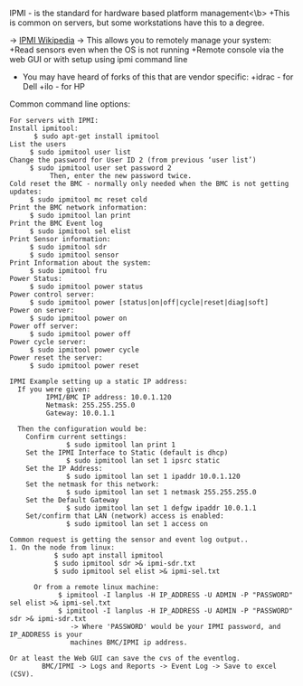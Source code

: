 
IPMI - is the standard for hardware based platform management<\b>
+This is common on servers, but some workstations have this to a degree.

-> [IPMI Wikipedia](https://en.wikipedia.org/wiki/Intelligent_Platform_Management_Interface)
-> This allows you to remotely manage your system:
  +Read sensors even when the OS is not running
  +Remote console via the web GUI or with setup using ipmi command line

- You may have heard of forks of this that are vendor specific:
   +idrac - for Dell
   +ilo - for HP

Common command line options:
```
For servers with IPMI:
Install ipmitool:
      $ sudo apt-get install ipmitool
List the users
     $ sudo ipmitool user list
Change the password for User ID 2 (from previous ‘user list’)
     $ sudo ipmitool user set password 2
          Then, enter the new password twice.
Cold reset the BMC - normally only needed when the BMC is not getting updates:
     $ sudo ipmitool mc reset cold
Print the BMC network information:
     $ sudo ipmitool lan print
Print the BMC Event log
     $ sudo ipmitool sel elist
Print Sensor information:
     $ sudo ipmitool sdr
     $ sudo ipmitool sensor
Print Information about the system:
     $ sudo ipmitool fru
Power Status:
     $ sudo ipmitool power status
Power control server:
     $ sudo ipmitool power [status|on|off|cycle|reset|diag|soft]
Power on server:
     $ sudo ipmitool power on
Power off server:
     $ sudo ipmitool power off
Power cycle server:
     $ sudo ipmitool power cycle
Power reset the server:
     $ sudo ipmitool power reset

IPMI Example setting up a static IP address:
  If you were given:
         IPMI/BMC IP address: 10.0.1.120
         Netmask: 255.255.255.0
         Gateway: 10.0.1.1

  Then the configuration would be:
    Confirm current settings:
              $ sudo ipmitool lan print 1
    Set the IPMI Interface to Static (default is dhcp)
              $ sudo ipmitool lan set 1 ipsrc static
    Set the IP Address:
              $ sudo ipmitool lan set 1 ipaddr 10.0.1.120
    Set the netmask for this network:
              $ sudo ipmitool lan set 1 netmask 255.255.255.0
    Set the Default Gateway
              $ sudo ipmitool lan set 1 defgw ipaddr 10.0.1.1
    Set/confirm that LAN (network) access is enabled:
              $ sudo ipmitool lan set 1 access on

Common request is getting the sensor and event log output..
1. On the node from linux:
           $ sudo apt install ipmitool
           $ sudo ipmitool sdr >& ipmi-sdr.txt
           $ sudo ipmitool sel elist >& ipmi-sel.txt
        
      Or from a remote linux machine:
            $ ipmitool -I lanplus -H IP_ADDRESS -U ADMIN -P "PASSWORD" sel elist >& ipmi-sel.txt
            $ ipmitool -I lanplus -H IP_ADDRESS -U ADMIN -P "PASSWORD" sdr >& ipmi-sdr.txt
               -> Where 'PASSWORD' would be your IPMI password, and IP_ADDRESS is your 
               machines BMC/IPMI ip address.
 
Or at least the Web GUI can save the cvs of the eventlog.
        BMC/IPMI -> Logs and Reports -> Event Log -> Save to excel (CSV).
```
